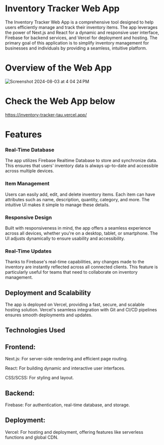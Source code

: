 # Inventory Tracker Web App

The Inventory Tracker Web App is a comprehensive tool designed to help users efficiently manage and track their inventory items. The app leverages the power of Next.js and React for a dynamic and responsive user interface, Firebase for backend services, and Vercel for deployment and hosting. The primary goal of this application is to simplify inventory management for businesses and individuals by providing a seamless, intuitive platform.

# Overview of the Web App

![Screenshot 2024-08-03 at 4 04 24 PM](https://github.com/user-attachments/assets/b51e6cfc-97cc-4424-b976-13b39b7c4748)

# Check the Web App below

https://inventory-tracker-tau.vercel.app/

# Features

### Real-Time Database
The app utilizes Firebase Realtime Database to store and synchronize data. This ensures that users' inventory data is always up-to-date and accessible across multiple devices.

### Item Management
Users can easily add, edit, and delete inventory items. Each item can have attributes such as name, description, quantity, category, and more. The intuitive UI makes it simple to manage these details.

### Responsive Design
Built with responsiveness in mind, the app offers a seamless experience across all devices, whether you're on a desktop, tablet, or smartphone. The UI adjusts dynamically to ensure usability and accessibility.

### Real-Time Updates
Thanks to Firebase's real-time capabilities, any changes made to the inventory are instantly reflected across all connected clients. This feature is particularly useful for teams that need to collaborate on inventory management.

## Deployment and Scalability
The app is deployed on Vercel, providing a fast, secure, and scalable hosting solution. Vercel's seamless integration with Git and CI/CD pipelines ensures smooth deployments and updates.

## Technologies Used

## Frontend:
Next.js: For server-side rendering and efficient page routing.

React: For building dynamic and interactive user interfaces.

CSS/SCSS: For styling and layout.
## Backend:
Firebase: For authentication, real-time database, and storage.
## Deployment:
Vercel: For hosting and deployment, offering features like serverless functions and global CDN.
